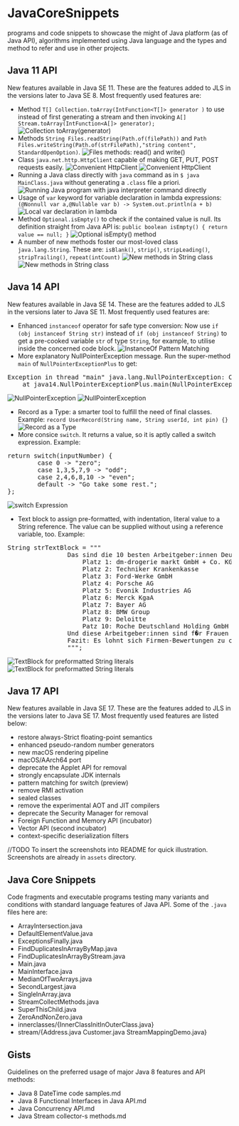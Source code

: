 # JavaCoreSnippets
programs and code snippets to showcase the might of Java platform (as of Java API), algorithms implemented using Java language and the types and method to refer and use in other projects.

## Java 11 API
New features available in Java SE 11. These are the features added to JLS in the versions later to Java SE 8. Most frequently used features are:
- Method `T[] Collection.toArray(IntFunction<T[]> generator )` to use instead of first generating a stream and then invoking `A[] Stream.toArray(IntFunction<A[]> generator);`
![Collection toArray(generator)](./assets/java11features/01-Collection-toArray.png)
- Methods `String Files.readString(Path.of(filePath))` and `Path Files.writeString(Path.of(strFilePath),"string content", StandardOpenOption)`.
![Files methods: read() and write()](./assets/java11features/02-FilesRead-FilesWrite.png)
- Class `java.net.http.HttpClient` capable of making GET, PUT, POST requests easily.
![Convenient HttpClient](./assets/java11features/03-HttpClient-1.png)
![Convenient HttpClient](./assets/java11features/03-HttpClient-2.png)
- Running a Java class directly with `java` command as in `$ java MainClass.java` without generating a `.class` file a priori.
![Running Java program with java interpreter command directly](./assets/java11features/04-RunWith-java.png)
- Usage of `var` keyword for variable declaration in lambda expressions: ` (@Nonnull var a,@Nullable var b) -> System.out.println(a + b)`
![Local var declaration in lambda](./assets/java11features/05-Local-varInLambda.png)
- Method `Optional.isEmpty()` to check if the contained value is null. Its definition straight from Java API is:
`public boolean isEmpty() {
        return value == null;
}`
![Optional isEmpty() method](./assets/java11features/06-Optional-isEmptyMethod.png)
- A number of new methods foster our most-loved class `java.lang.String`. These are: `isBlank()`, `strip()`, `stripLeading()`, `stripTrailing()`, `repeat(intCount)`
![New methods in String class](./assets/java11features/07-StringMethods-1.png)
![New methods in String class](./assets/java11features/07-StringMethods-2.png)

## Java 14 API
New features available in Java SE 14. These are the features added to JLS in the versions later to Java SE 11. Most frequently used features are:
- Enhanced `instanceof` operator for safe type conversion: Now use `if (obj instanceof String str)` instead of `if (obj instanceof String)` to get a pre-cooked variable `str` of type `String`, for example, to utilise inside the concerned code block.
![InstanceOf Pattern Matching](./assets/java14features/01-InstanceOfPatternMatching.png)
- More explanatory NullPointerException message. Run the super-method `main` of `NullPointerExceptionPlus` to get:
<pre>Exception in thread "main" java.lang.NullPointerException: Cannot invoke "Object.toString()" because the return value of "java14.RoleClass.getPrivileges()" is null
	at java14.NullPointerExceptionPlus.main(NullPointerExceptionPlus.java:7)</pre>
![NullPointerException](./assets/java14features/02-NullPointerException-1.png)
![NullPointerException](./assets/java14features/02-NullPointerException-2.png)
- Record as a Type: a smarter tool to fulfill the need of final classes. Example: `record UserRecord(String name, String userId, int pin) {}`
![Record as a Type](./assets/java14features/03-Record.png)
- More consice `switch`. It returns a value, so it is aptly called a switch expression. Example:
<pre>return switch(inputNumber) {
		case 0 -> "zero";
		case 1,3,5,7,9 -> "odd";
		case 2,4,6,8,10 -> "even";
		default -> "Go take some rest.";		
};</pre>
![switch Expression](./assets/java14features/04-SwitchExpression.png)
- Text block to assign pre-formatted, with indentation, literal value to a String reference. The value can be supplied without using a reference variable, too. Example:
<pre>String strTextBlock = """
				Das sind die 10 besten Arbeitgeber:innen Deutschlands
				    Platz 1: dm-drogerie markt GmbH + Co. KG
				    Platz 2: Techniker Krankenkasse
				    Platz 3: Ford-Werke GmbH
				    Platz 4: Porsche AG
				    Platz 5: Evonik Industries AG
				    Platz 6: Merck KgaA
				    Platz 7: Bayer AG
				    Platz 8: BMW Group
				    Platz 9: Deloitte
				    Patz 10: Roche Deutschland Holding GmbH
				Und diese Arbeitgeber:innen sind f�r Frauen am besten
				Fazit: Es lohnt sich Firmen-Bewertungen zu checken
				""";
</pre>
![TextBlock for preformatted String literals](./assets/java14features/05-TextBlock-1.png)
![TextBlock for preformatted String literals](./assets/java14features/05-TextBlock-2.png)

## Java 17 API
New features available in Java SE 17. These are the features added to JLS in the versions later to Java SE 17. Most frequently used features are listed below:
- restore always-Strict floating-point semantics
- enhanced pseudo-random number generators
- new macOS rendering pipeline
- macOS/AArch64 port
- deprecate the Applet API for removal
- strongly encapsulate JDK internals
- pattern matching for switch (preview)
- remove RMI activation
- sealed classes
- remove the experimental AOT and JIT compilers
- deprecate the Security Manager for removal
- Foreign Function and Memory API (incubator)
- Vector API (second incubator)
- context-specific deserialization filters

//TODO
To insert the screenshots into README for quick illustration. Screenshots are already in `assets` directory.

## Java Core Snippets
Code fragments and executable programs testing many variants and conditions with standard language features of Java API. Some of the `.java` files here are:
- ArrayIntersection.java
- DefaultElementValue.java
- ExceptionsFinally.java
- FindDuplicatesInArrayByMap.java
- FindDuplicatesInArrayByStream.java
- Main.java
- MainInterface.java
- MedianOfTwoArrays.java
- SecondLargest.java
- SingleInArray.java
- StreamCollectMethods.java
- SuperThisChild.java
- ZeroAndNonZero.java
- innerclasses/{InnerClassInitInOuterClass.java}
- stream/{Address.java  Customer.java  StreamMappingDemo.java}

## Gists
Guidelines on the preferred usage of major Java 8 features and API methods:
- Java 8 DateTime code samples.md
- Java 8 Functional Interfaces in Java API.md
- Java Concurrency API.md
- Java Stream collector-s methods.md